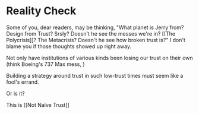 # Reality Check

Some of you, dear readers, may be thinking, "What planet is Jerry from? Design from Trust? Srsly? Doesn't he see the messes we're in? [[The Polycrisis]]? The Metacrisis? Doesn't he see how broken trust is?" I don't blame you if those thoughts showed up right away. 

Not only have institutions of various kinds been losing our trust on their own (think Boeing's 737 Max mess, )

Building a strategy around trust in such low-trust times must seem like a fool's errand. 

Or is it? 

This is [[Not Naïve Trust]]  


